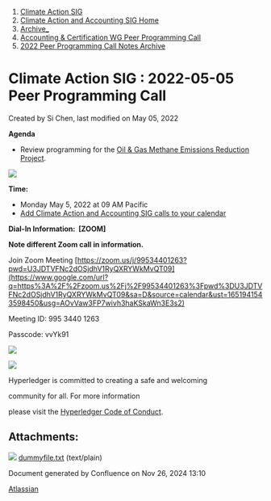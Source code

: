 1. [Climate Action SIG](index.html)
2. [Climate Action and Accounting SIG Home](Climate-Action-and-Accounting-SIG-Home_19005445.html)
3. [Archive\_](Archive__19006062.html)
4. [Accounting &amp; Certification WG Peer Programming Call](19006574.html)
5. [2022 Peer Programming Call Notes Archive](2022-Peer-Programming-Call-Notes-Archive_19008759.html)

# Climate Action SIG : 2022-05-05 Peer Programming Call

Created by Si Chen, last modified on May 05, 2022

**Agenda**

- Review programming for the [Oil &amp; Gas Methane Emissions Reduction Project](19008903.html).

![](plugins/servlet/confluence/placeholder/unknown-attachment)

**Time:**

- Monday May 5, 2022 at 09 AM Pacific
- [Add Climate Action and Accounting SIG calls to your calendar](https://lists.hyperledger.org/g/climate-sig/ics/invite.ics?repeatid=31581)

**Dial-In Information:  \[ZOOM]**

**Note different Zoom call in information.** 

Join Zoom Meeting [https://zoom.us/j/99534401263?pwd=U3JDTVFNc2dOSjdhV1RyQXRYWkMvQT09](https://www.google.com/url?q=https%3A%2F%2Fzoom.us%2Fj%2F99534401263%3Fpwd%3DU3JDTVFNc2dOSjdhV1RyQXRYWkMvQT09&sa=D&source=calendar&ust=1651941543598450&usg=AOvVaw3FP7wivh3haKSkaWn3E3s2)

Meeting ID: 995 3440 1263

Passcode: vvYk91

![](https://wiki.hyperledger.org/download/attachments/29034696/Antitrustnotice.png?version=1&modificationDate=1581695654000&api=v2)

![](https://wiki.hyperledger.org/download/attachments/2392771/welcome.png?version=2&modificationDate=1572450107000&api=v2)

Hyperledger is committed to creating a safe and welcoming

community for all. For more information

please visit the [Hyperledger Code of Conduct](https://lf-hyperledger.atlassian.net/wiki/spaces/HYP/pages/19595281/Hyperledger+Code+of+Conduct).

## Attachments:

![](images/icons/bullet_blue.gif) [dummyfile.txt](attachments/19009262/19009282.txt) (text/plain)

Document generated by Confluence on Nov 26, 2024 13:10

[Atlassian](http://www.atlassian.com/)
